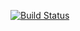 [![Build Status](https://travis-ci.org/d-led/nanomsg_example.svg?branch=master)](https://travis-ci.org/d-led/nanomsg_example)